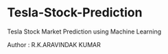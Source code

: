 # Tesla-Stock-Prediction
Tesla Stock Market Prediction using Machine Learning

Author : R.K.ARAVINDAK KUMAR
